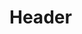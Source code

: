 <!-- TITLE: ELAS -->
<!-- SUBTITLE: ELAS, or **E**nglish **L**anguage **A**ctivities **S**ociety, is the literary club of the campus. -->

# Header